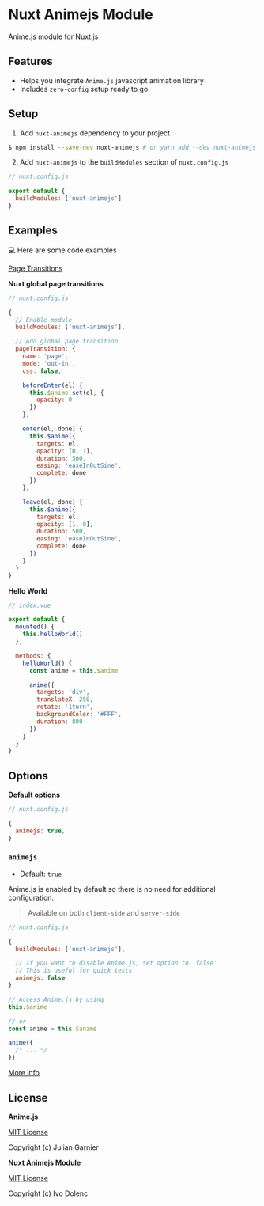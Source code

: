 <h1>Nuxt Animejs Module</h1>

Anime.js module for Nuxt.js

## Features

- Helps you integrate `Anime.js` javascript animation library
- Includes `zero-config` setup ready to go

## Setup

1. Add `nuxt-animejs` dependency to your project

```bash
$ npm install --save-dev nuxt-animejs # or yarn add --dev nuxt-animejs
```

2. Add `nuxt-animejs` to the `buildModules` section of `nuxt.config.js`

```js
// nuxt.config.js

export default {
  buildModules: ['nuxt-animejs']
}
```

## Examples

💻 Here are some code examples

[Page Transitions](https://codesandbox.io/s/example-nuxt-animejs-basic-zdgey)

**Nuxt global page transitions**

```js
// nuxt.config.js

{
  // Enable module
  buildModules: ['nuxt-animejs'],

  // Add global page transition
  pageTransition: {
    name: 'page',
    mode: 'out-in',
    css: false,

    beforeEnter(el) {
      this.$anime.set(el, {
        opacity: 0
      })
    },

    enter(el, done) {
      this.$anime({
        targets: el,
        opacity: [0, 1],
        duration: 500,
        easing: 'easeInOutSine',
        complete: done
      })
    },

    leave(el, done) {
      this.$anime({
        targets: el,
        opacity: [1, 0],
        duration: 500,
        easing: 'easeInOutSine',
        complete: done
      })
    }
  }
}
```

**Hello World**

```js
// index.vue

export default {
  mounted() {
    this.helloWorld()
  },

  methods: {
    helloWorld() {
      const anime = this.$anime

      anime({
        targets: 'div',
        translateX: 250,
        rotate: '1turn',
        backgroundColor: '#FFF',
        duration: 800
      })
    }
  }
}
```

## Options

**Default options**

```js
// nuxt.config.js

{
  animejs: true,
}
```

### `animejs`

- Default: `true`

Anime.js is enabled by default so there is no need for additional configuration.

> Available on both `client-side` and `server-side`

```js
// nuxt.config.js

{
  buildModules: ['nuxt-animejs'],

  // If you want to disable Anime.js, set option to 'false'
  // This is useful for quick tests
  animejs: false
}
```

```js
// Access Anime.js by using
this.$anime

// or
const anime = this.$anime

anime({
  /* ... */
})
```

[More info](https://animejs.com/documentation/)

## License

**Anime.js**

[MIT License](https://github.com/juliangarnier/anime/blob/master/LICENSE.md)

Copyright (c) Julian Garnier

**Nuxt Animejs Module**

[MIT License](LICENSE)

Copyright (c) Ivo Dolenc
